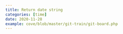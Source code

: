 ```yaml
---
title: Return date string
categories: [time]
date: 2020-11-28
example: cove/blob/master/git-train/git-board.php
---
```

